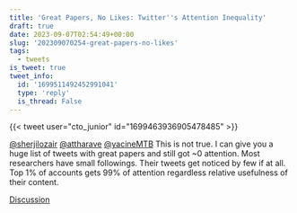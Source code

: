 ```yaml
---
title: 'Great Papers, No Likes: Twitter''s Attention Inequality'
draft: true
date: 2023-09-07T02:54:49+00:00
slug: '202309070254-great-papers-no-likes'
tags:
  - tweets
is_tweet: true
tweet_info:
  id: '1699511492452991041'
  type: 'reply'
  is_thread: False
---
```




{{< tweet user="cto_junior" id="1699463936905478485" >}}

[@sherjilozair](https://x.com/sherjilozair) [@attharave](https://x.com/attharave) [@yacineMTB](https://x.com/yacineMTB) This is not true. I can give you a huge list of tweets with great papers and still got ~0 attention. Most researchers have small followings. Their tweets get noticed by few if at all. Top 1% of accounts gets 99% of attention regardless relative usefulness of their content.

[Discussion](https://x.com/sytelus/status/1699511492452991041)
